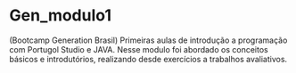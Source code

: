 # Gen_modulo1
(Bootcamp Generation Brasil) Primeiras aulas de introdução a programação com Portugol Studio e JAVA. 
Nesse modulo foi abordado os conceitos básicos e introdutórios, realizando desde exercícios a trabalhos avaliativos. 
